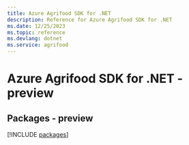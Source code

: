 ```yaml
---
title: Azure Agrifood SDK for .NET
description: Reference for Azure Agrifood SDK for .NET
ms.date: 12/25/2023
ms.topic: reference
ms.devlang: dotnet
ms.service: agrifood
---
```

# Azure Agrifood SDK for .NET - preview
## Packages - preview
[!INCLUDE [packages](agrifood-index.md)]
